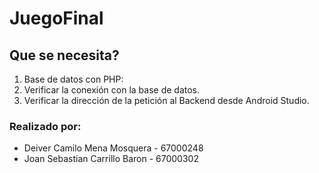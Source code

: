 # JuegoFinal

## Que se necesita?

1. Base de datos con PHP: 
2. Verificar la conexión con la base de datos.
3. Verificar la dirección de la petición al Backend desde Android Studio.

### Realizado por:
* Deiver Camilo Mena Mosquera - 67000248
* Joan Sebastian Carrillo Baron - 67000302
